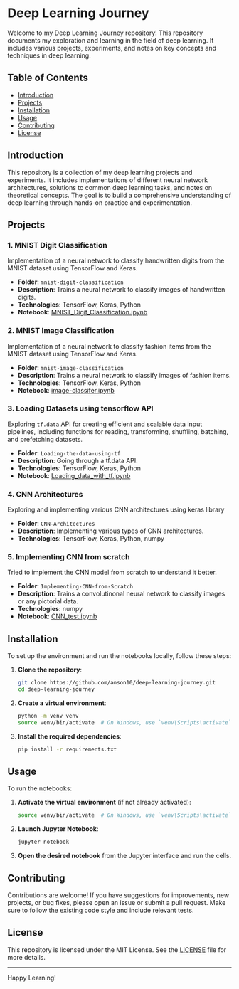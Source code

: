 # Deep Learning Journey

Welcome to my Deep Learning Journey repository! This repository documents my exploration and learning in the field of deep learning. It includes various projects, experiments, and notes on key concepts and techniques in deep learning.

## Table of Contents

- [Introduction](#introduction)
- [Projects](#projects)
- [Installation](#installation)
- [Usage](#usage)
- [Contributing](#contributing)
- [License](#license)

## Introduction

This repository is a collection of my deep learning projects and experiments. It includes implementations of different neural network architectures, solutions to common deep learning tasks, and notes on theoretical concepts. The goal is to build a comprehensive understanding of deep learning through hands-on practice and experimentation.

## Projects

### 1. MNIST Digit Classification
Implementation of a neural network to classify handwritten digits from the MNIST dataset using TensorFlow and Keras.
- **Folder**: `mnist-digit-classification`
- **Description**: Trains a neural network to classify images of handwritten digits.
- **Technologies**: TensorFlow, Keras, Python
- **Notebook**: [MNIST_Digit_Classification.ipynb](mnist-digit-classification/MNIST_Digit_Classification.ipynb)

### 2. MNIST Image Classification
Implementation of a neural network to classify fashion items from the MNIST dataset using TensorFlow and Keras.
- **Folder**: `mnist-image-classification`
- **Description**: Trains a neural network to classify images of fashion items.
- **Technologies**: TensorFlow, Keras, Python
- **Notebook**: [image-classifer.ipynb](mnist-image-classification/image-classifer.ipynb)

### 3. Loading Datasets using tensorflow API
Exploring `tf.data` API for creating efficient and scalable data input pipelines, including functions for reading, transforming, shuffling, batching, and prefetching datasets.
- **Folder**: `Loading-the-data-using-tf`
- **Description**: Going through a tf.data API.
- **Technologies**: TensorFlow, Keras, Python
- **Notebook**: [Loading_data_with_tf.ipynb](Loading-the-data-using-tf/Loading_data_with_tf.ipynb)

### 4. CNN Architectures
Exploring and implementing various CNN architectures using keras library
- **Folder**: `CNN-Architectures`
- **Description**: Implementing various types of CNN architectures.
- **Technologies**: TensorFlow, Keras, Python, numpy

### 5. Implementing CNN from scratch
Tried to implement the CNN model from scratch to understand it better.
- **Folder**: `Implementing-CNN-from-Scratch`
- **Description**: Trains a convolutinonal neural network to classify images or any pictorial data.
- **Technologies**: numpy
- **Notebook**: [CNN_test.ipynb](Implementing-CNN-from-scratch/CNN_test.ipynb)

## Installation

To set up the environment and run the notebooks locally, follow these steps:

1. **Clone the repository**:
    ```bash
    git clone https://github.com/anson10/deep-learning-journey.git
    cd deep-learning-journey
    ```

2. **Create a virtual environment**:
    ```bash
    python -m venv venv
    source venv/bin/activate  # On Windows, use `venv\Scripts\activate`
    ```

3. **Install the required dependencies**:
    ```bash
    pip install -r requirements.txt
    ```

## Usage

To run the notebooks:

1. **Activate the virtual environment** (if not already activated):
    ```bash
    source venv/bin/activate  # On Windows, use `venv\Scripts\activate`
    ```

2. **Launch Jupyter Notebook**:
    ```bash
    jupyter notebook
    ```

3. **Open the desired notebook** from the Jupyter interface and run the cells.

## Contributing

Contributions are welcome! If you have suggestions for improvements, new projects, or bug fixes, please open an issue or submit a pull request. Make sure to follow the existing code style and include relevant tests.

## License

This repository is licensed under the MIT License. See the [LICENSE](LICENSE) file for more details.

---

Happy Learning!
